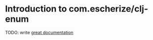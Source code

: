 # Introduction to com.escherize/clj-enum

TODO: write [great documentation](http://jacobian.org/writing/what-to-write/)
